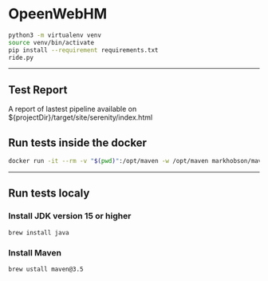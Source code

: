 # OpeenWebHM

```bash
python3 -m virtualenv venv
source venv/bin/activate
pip install --requirement requirements.txt
ride.py
```
---


## Test Report

A report of lastest pipeline available on ${projectDir}/target/site/serenity/index.html

## Run tests inside the docker

```bash
docker run -it --rm -v "$(pwd)":/opt/maven -w /opt/maven markhobson/maven-chrome:jdk-15 mvn clean verify
```

---

## Run tests localy

###  Install JDK version 15 or higher
```shell
brew install java
```

### Install Maven

```bash
brew ustall maven@3.5
```
